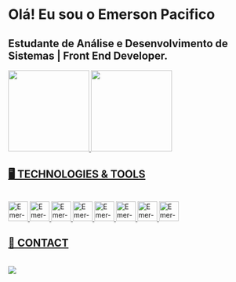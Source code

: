 
# Olá! Eu sou o Emerson Pacifico 

## Estudante de Análise e Desenvolvimento de Sistemas | Front End Developer.

<div>
  <a href="https://github.com/emersonpacifico">
  <img height="165em" src="https://github-readme-stats.vercel.app/api?username=EmersonPacifico&theme=dark&show_icons=true"/>
  <img height="165em" src="https://github-readme-stats.vercel.app/api/top-langs/?username=EmersonPacÍfico&layout=donut&langs_count=7&theme=dark"/>

</div>

 ## 🖥️ TECHNOLOGIES & TOOLS
 <div style="display: inline_block" ><br>
	 
<img align-itens="center" alt="Emer-JS" height="40" width="40" src="https://cdn.jsdelivr.net/gh/devicons/devicon/icons/javascript/javascript-original.svg">
<img  align-itens="center"  alt="Emer-HTML" height="40" width="40" src="https://cdn.jsdelivr.net/gh/devicons/devicon/icons/html5/html5-original.svg">
<img  align-itens="center"  alt="Emer-CSS" height="40" width="40" src="https://cdn.jsdelivr.net/gh/devicons/devicon/icons/css3/css3-original.svg">
 <img  align-itens="center"  alt="Emer-JQuery" height="40" width="40" src="https://cdn.jsdelivr.net/gh/devicons/devicon/icons/jquery/jquery-plain-wordmark.svg">
 <img  align-itens="center"  alt="Emer-Sass" height="40" width="40" src="https://cdn.jsdelivr.net/gh/devicons/devicon/icons/sass/sass-original.svg">
 <img  align-itens="center"  alt="Emer-Bootstrap" height="40" width="40" src="https://cdn.jsdelivr.net/gh/devicons/devicon/icons/bootstrap/bootstrap-original.svg">
<img  align-itens="center"  alt="Emer-figma" height="40" width="40" src="https://cdn.jsdelivr.net/gh/devicons/devicon/icons/figma/figma-original.svg">
<img  align-itens="center"  alt="Emer-Git" height="40" width="40" src="https://cdn.jsdelivr.net/gh/devicons/devicon/icons/git/git-original.svg">

        
	 
 </div>

 ## 👋 CONTACT

   <div style="display: inline_block"><br>
   <a href="https://www.linkedin.com/in/emerson-pacifico-3b3216296/"><img src="https://img.shields.io/badge/LinkedIn-0077B5?style=for-the-badge&logo=linkedin&logoColor=white"  target="_blank"></a>
  
        
  </div>




